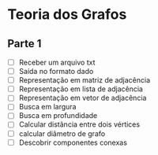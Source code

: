 # Teoria dos Grafos 

## Parte 1

- [ ] Receber um arquivo txt
- [ ] Saída no formato dado
- [ ] Representação em matriz de adjacência
- [ ] Representação em lista de adjacência
- [ ] Representação em vetor de adjacência
- [ ] Busca em largura
- [ ] Busca em profundidade
- [ ] Calcular distância entre dois vértices
- [ ] calcular diâmetro de grafo
- [ ] Descobrir componentes conexas 

